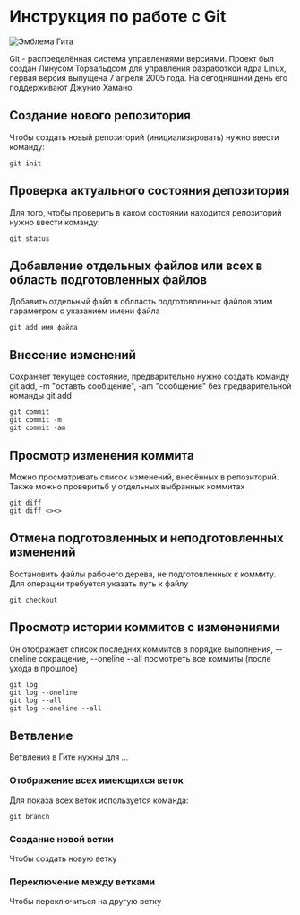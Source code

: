 # Инструкция по работе с Git

![Эмблема Гита](234.jpeg)

Git - распределённая система управлениями версиями. Проект был создан Линусом Торвальдсом для управления разработкой ядра Linux, первая версия выпущена 7 апреля 2005 года. На сегодняшний день его поддерживают Джунио Хамано. 

## Создание нового репозитория

Чтобы создать новый репозиторий (инициализировать) нужно ввести команду:

    git init
    
## Проверка актуального состояния депозитория

Для того, чтобы проверить в каком состоянии находится репозиторий нужно ввести команду:

    git status
    
## Добавление отдельных файлов или всех в область подготовленных файлов

Добавить отдельный файл в облласть подготовленных файлов этим параметром с указанием имени файла

    git add имя файла

## Внесение изменений

Сохраняет текущее состояние, предварительно нужно создать команду git add, -m "оставть сообщение", -am "сообщение" без предварительной команды git add

    git commit
    git commit -m
    git commit -am

 ## Просмотр изменения коммита

 Можно просматривать список изменений, внесённых в репозиторий. Также можно проверитьб у отдельных выбранных коммитах

    git diff    
    git diff <><>

## Отмена подготовленных и неподготовленных изменений

Востановить файлы рабочего дерева, не подготовленных к коммиту. Для операции требуется указать путь к файлу

    git checkout

## Просмотр истории коммитов с изменениями

Он отображает список последних коммитов в порядке выполнения, --oneline сокращение, --oneline --all посмотреть все коммиты (после ухода в прошлое)

    git log
    git log --oneline
    git log --all
    git log --oneline --all

## Ветвление 

Ветвления в Гите нужны для ...

### Отображение всех имеющихся веток

Для показа всех веток используется команда:

    git branch

### Создание новой ветки

Чтобы создать новую ветку

### Переключение между ветками

Чтобы переключиться на другую ветку

